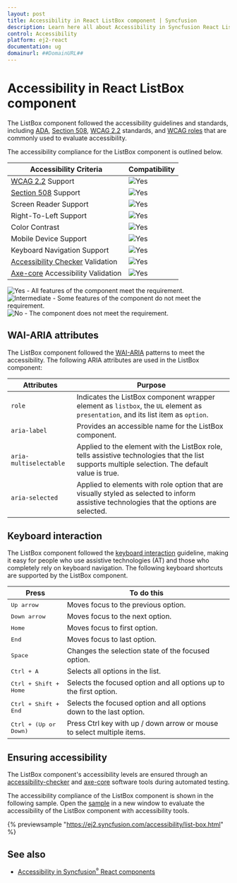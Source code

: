 ```yaml
---
layout: post
title: Accessibility in React ListBox component | Syncfusion
description: Learn here all about Accessibility in Syncfusion React ListBox component of Syncfusion Essential JS 2 and more.
control: Accessibility 
platform: ej2-react
documentation: ug
domainurl: ##DomainURL##
---
```


# Accessibility in React ListBox component

The ListBox component followed the accessibility guidelines and standards, including [ADA](https://www.ada.gov/), [Section 508](https://www.section508.gov/), [WCAG 2.2](https://www.w3.org/TR/WCAG22/) standards, and [WCAG roles](https://www.w3.org/TR/wai-aria/#roles) that are commonly used to evaluate accessibility.

The accessibility compliance for the ListBox component is outlined below.

| Accessibility Criteria | Compatibility |
| -- | -- |
| [WCAG 2.2](https://www.w3.org/TR/WCAG22/) Support | <img src="https://cdn.syncfusion.com/content/images/documentation/full.png" alt="Yes"> |
| [Section 508](https://www.section508.gov/) Support | <img src="https://cdn.syncfusion.com/content/images/documentation/full.png" alt="Yes"> |
| Screen Reader Support | <img src="https://cdn.syncfusion.com/content/images/documentation/full.png" alt="Yes"> |
| Right-To-Left Support | <img src="https://cdn.syncfusion.com/content/images/documentation/full.png" alt="Yes"> |
| Color Contrast | <img src="https://cdn.syncfusion.com/content/images/documentation/full.png" alt="Yes"> |
| Mobile Device Support | <img src="https://cdn.syncfusion.com/content/images/documentation/full.png" alt="Yes"> |
| Keyboard Navigation Support | <img src="https://cdn.syncfusion.com/content/images/documentation/full.png" alt="Yes"> |
| [Accessibility Checker](https://www.npmjs.com/package/accessibility-checker) Validation | <img src="https://cdn.syncfusion.com/content/images/documentation/full.png" alt="Yes"> |
| [Axe-core](https://www.npmjs.com/package/axe-core) Accessibility Validation | <img src="https://cdn.syncfusion.com/content/images/documentation/full.png" alt="Yes"> |

<style>
    .post .post-content img {
        display: inline-block;
        margin: 0.5em 0;
    }
</style>
<div><img src="https://cdn.syncfusion.com/content/images/documentation/full.png" alt="Yes"> - All features of the component meet the requirement.</div>

<div><img src="https://cdn.syncfusion.com/content/images/documentation/partial.png" alt="Intermediate"> - Some features of the component do not meet the requirement.</div>

<div><img src="https://cdn.syncfusion.com/content/images/documentation/not-supported.png" alt="No"> - The component does not meet the requirement.</div>

## WAI-ARIA attributes

The ListBox component followed the [WAI-ARIA](https://www.w3.org/WAI/ARIA/apg/patterns/listbox/) patterns to meet the accessibility. The following ARIA attributes are used in the ListBox component:

| Attributes | Purpose |
| --- | --- |
| `role` | Indicates the ListBox component wrapper element as `listbox`, the `UL` element as `presentation`, and its list item as `option`. |
| `aria-label` | Provides an accessible name for the ListBox component. |
| `aria-multiselectable` | Applied to the element with the ListBox role, tells assistive technologies that the list supports multiple selection. The default value is true. |
| `aria-selected` | Applied to elements with role option that are visually styled as selected to inform assistive technologies that the options are selected. |

## Keyboard interaction

The ListBox component followed the [keyboard interaction](https://www.w3.org/WAI/ARIA/apg/patterns/listbox/#keyboardinteraction) guideline, making it easy for people who use assistive technologies (AT) and those who completely rely on keyboard navigation. The following keyboard shortcuts are supported by the ListBox component.

| **Press** | **To do this** |
| --- | --- |
| <kbd>Up arrow</kbd> | Moves focus to the previous option. |
| <kbd>Down arrow</kbd> | Moves focus to the next option. |
| <kbd>Home</kbd> | Moves focus to first option. |
| <kbd>End</kbd> | Moves focus to last option. |
| <kbd>Space</kbd> | Changes the selection state of the focused option. |
| <kbd>Ctrl + A</kbd> | Selects all options in the list. |
| <kbd>Ctrl + Shift + Home</kbd> | Selects the focused option and all options up to the first option. |
| <kbd>Ctrl + Shift + End</kbd> | Selects the focused option and all options down to the last option. |
| <kbd>Ctrl + (Up or Down)</kbd> | Press Ctrl key with up / down arrow or mouse to select multiple items. |

## Ensuring accessibility

The ListBox component's accessibility levels are ensured through an [accessibility-checker](https://www.npmjs.com/package/accessibility-checker) and [axe-core](https://www.npmjs.com/package/axe-core) software tools during automated testing.

The accessibility compliance of the ListBox component is shown in the following sample. Open the [sample](https://ej2.syncfusion.com/accessibility/list-box.html) in a new window to evaluate the accessibility of the ListBox component with accessibility tools.

{% previewsample "https://ej2.syncfusion.com/accessibility/list-box.html" %}

## See also

* [Accessibility in Syncfusion<sup style="font-size:70%">&reg;</sup> React components](../common/accessibility)
